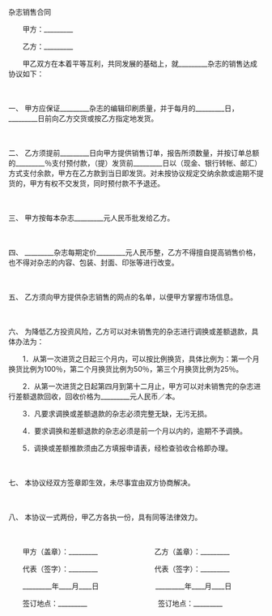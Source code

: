 



杂志销售合同



 

　　甲方：_________　　

　　乙方：_________　　

　　甲乙双方在本着平等互利，共同发展的基础上，就_________杂志的销售达成协议如下：

　　

一、
甲方应保证_________杂志的编辑印刷质量，并于每月的_________日，_________日前向乙方交货或按乙方指定地发货。

　　

二、
乙方须提前_________日向甲方提供销售订单，报告所须数量，并按订单总额的_________％支付预付款，（提）发货前_________日以（现金、银行转帐、邮汇）方式支付余款，甲方在乙方款到当日即发货。对未按协议规定交纳余款或逾期不提货的，甲方有权不交发货，同时预付款不予退还。

　　

三、
甲方按每本杂志_________元人民币批发给乙方。

　　

四、
_________杂志每期定价_________元人民币整，乙方不得擅自提高销售价格，也不得对杂志的内容、包装、封面、印张等进行改变。

　　

五、
乙方须向甲方提供杂志销售的网点的名单，以便甲方掌握市场信息。

　　

六、
为降低乙方投资风险，乙方可以对未销售完的杂志进行调换或差额退款，具体办法为：

　　1．从第一次进货之日起三个月内，可以按比例换货，具体比例为：第一个月换货比例为100％，第二个月换货比例为50％，第三个月换货比例为25％。

　　2．从第一次进货之日起第四月到第十二月止，甲方可以对未销售完的杂志进行差额退款回收，回收价格为_________元人民币／本。

　　3．凡要求调换或差额退款的杂志必须完整无缺，无污无损。

　　4．要求调换和差额退款的杂志必须是前一个月以内的，逾期不予调换。

　　5．调换或差额推款须由乙方填报申请表，经检查验收合格即办理。

　　

七、
本协议经双方签章即生效，未尽事宜由双方协商解决。

　　

八、
本协议一式两份，甲乙方各执一份，具有同等法律效力。

　　

　　甲方（盖章）：_________　　　　　　　　乙方（盖章）：_________　　

　　代表（签字）：_________　　　　　　　　代表（签字）：_________　　

　　_________年____月____日　　　　　　　　_________年____月____日　　

　　签订地点：_________　　　　　　　　　　签订地点：_________